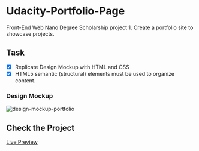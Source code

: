# Udacity-Portfolio-Page
Front-End Web Nano Degree Scholarship project 1. Create a portfolio site to showcase projects.

## Task

   - [x] Replicate Design Mockup with HTML and CSS
   - [x] HTML5 semantic (structural) elements must be used to organize content.

### Design Mockup

![design-mockup-portfolio](https://user-images.githubusercontent.com/40595189/42816755-215e15bc-89cc-11e8-837c-a81d4e3ad727.png)

## Check the Project

 [Live Preview](https://lebogango.github.io/Udacity-Portfolio-Page/.)

